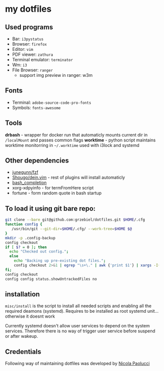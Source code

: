 # my dotfiles

## Used programs

* Bar: ```i3pystatus```
* Browser: ```firefox```
* Editor: ```vim```
* PDF viewer: ```zathura```
* Terminal emulator: ```terminator```
* Wm: ```i3```
* File Browser: `ranger`
    * support img preview in ranger: w3m

## Fonts

* Terminal: ```adobe-source-code-pro-fonts```
* Symbols: ```fonts-awesome```

## Tools
**drbash** - wrapper for docker run that automaticly mounts current dir in `/localMount` and passes common flags
**worktime** - python script maintains worktime monitorring in `~/.worktime` used with i3lock and systemd

## Other dependencies

* [junegunn/fzf](https://github.com/junegunn/fzf)
* [Shougo/dein.vim](https://github.com/Shougo/dein.vim) - rest of plugins will install automaticly
* [bash_completion](https://github.com/scop/bash_completion)
* xorg-xdpyinfo - for termFromHere script
* fortune - form random quote in bash startup


## To load it using git bare repo:

```bash
git clone --bare git@github.com:grzebiel/dotfiles.git $HOME/.cfg
function config {
   /usr/bin/git --git-dir=$HOME/.cfg/ --work-tree=$HOME $@
}
mkdir -p .config-backup
config checkout
if [ $? = 0 ]; then
  echo "Checked out config.";
  else
    echo "Backing up pre-existing dot files.";
    config checkout 2>&1 | egrep "\s+\." | awk {'print $1'} | xargs -I{} mv {} .config-backup/{}
fi;
config checkout
config config status.showUntrackedFiles no
```

## installation

`misc/install` is the script to install all needed scripts and enabling all the required deamons (systemd). Requires to be installed as root systemd unit... otherwise it doesnt work

Currently systemd doesn't allow user services to depend on the system services. Therefore there is no way of trigger user service before suspend or after wakeup.

## Credentials
Following way of maintaining dotfiles was developed by [Nicola Paolucci](https://developer.atlassian.com/blog/2016/02/best-way-to-store-dotfiles-git-bare-repo/)
